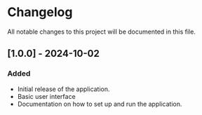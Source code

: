 # Changelog

All notable changes to this project will be documented in this file.

## [1.0.0] - 2024-10-02
### Added
- Initial release of the application.
- Basic user interface 
- Documentation on how to set up and run the application.
